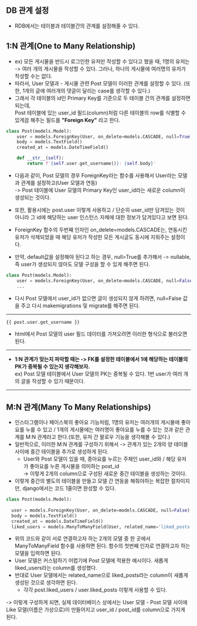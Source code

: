 ## DB 관계 설정
- RDB에서는 테이블과 테이블간의 관계를 설정해줄 수 있다.

## 1:N 관계(One to Many Relationship)

- ex) 모든 게시물을 반드시 로그인한 유저만 작성할 수 있다고 했을 때, 1명의 유저는 -> 여러 개의 게시물을 작성할 수 있다. 그러나, 하나의 게시물에 여러명의 유저가 작성할 수는 없다.
- 따라서, User 모델과 - 게시물 관련 Post 모델이 이러한 관계를 설정할 수 있다. (또한, 1개의 글에 여러개의 댓글이 달리는 case를 생각할 수 있다.)
- 그래서 각 테이블의 id인 Primary Key를 기준으로 두 테이블 간의 관계를 설정하면 되는데,   
  Post 테이블에 있는 user_id 필드(column)처럼 다른 테이블의 row를 식별할 수 있게끔 해주는 필드를 **"Foreign Key"** 라고 한다.

```python
class Post(models.Model):
    user = models.ForeignKey(User, on_delete=models.CASCADE, null=True)
    body = models.TextField()
    created_at = models.DateTimeField()

    def __str__(self):
        return f'{self.user.get_username()}: {self.body}'
```

- 다음과 같이, Post 모델의 경우 ForeignKey라는 함수를 사용해서 User라는 모델과 관계를 설정하고(User 모델과 연동)   
  -> Post 테이블에 User 모델의 Primary Key인 user_id라는 새로운 column이 생성되는 것이다.
- 또한, 활용시에는 post.user 이렇게 사용하고 / 단순히 user_id만 담겨있는 것이 아니라 그 id에 해당하는 user 인스턴스 자체에 대한 정보가 담겨있다고 보면 된다.

- ForeignKey 함수의 두번째 인자인 on_delete=models.CASCADE는, 연동시킨 유저가 삭제되었을 때 해당 유저가 작성한 모든 게시글도 동시에 지워주는 설정이다.

* 만약, default값을 설정해야 된다고 하는 경우, null=True를 추가해서 -> nullable, 즉 user가 생성되지 않아도 모델 구성을 할 수 있게 해주면 된다.

```python
class Post(models.Model):
    user = models.ForeignKey(User, on_delete=models.CASCADE, null=False)
    ...
```

- 다시 Post 모델에서 user_id가 없으면 글이 생성되지 않게 하려면, null=False 값을 주고 다시 makemigrations 및 migrate를 해주면 된다.

* * *
```html
{{ post.user.get_username }}
```

- html에서 Post 모델의 user 필드 데이터를 가져오려면 이러한 형식으로 불러오면 된다.

* * * 

- **1:N 관계가 맞는지 파악할 때는 -> FK를 설정한 테이블에서 1에 해당하는 테이블의 PK가 중복될 수 있는지 생각해보자.**   
  ex) Post 모델 테이블에서 User 모델의 PK는 중복될 수 있다. 1번 user가 여러 개의 글을 작성할 수 있기 때문이다.


* * * 
## M:N 관계(Many To Many Relationships)
- 인스타그램이나 페이스북의 좋아요 기능처럼, 1명의 유저는 여러개의 게시물에 좋아요를 누를 수 있고 / 1개의 게시물에는 여러명이 좋아요를 누를 수 있는 것과 같은 관계를 M:N 관계라고 한다.(또한, 유저 간 팔로우 기능을 생각해볼 수 있다.)
- 일반적으로, 이러한 M:N 관계를 구성하기 위해서 -> 관계가 있는 2개의 양 테이블 사이에 중간 테이블을 추가로 생성하게 된다.
  - User와 Post 모델이 있을 때, 종아요를 누르는 주체인 user_id와 / 해당 유저가 좋아요를 누른 게시물을 의미하는 post_id   
    -> 이렇게 2개의 column으로 구성된 새로운 중간 테이블을 생성하는 것이다.
- 이렇게 중간의 별도의 테이블을 만들고 모델 간 연동을 해줘야하는 복잡한 절차이지만, django에서는 코드 1줄이면 완성할 수 있다.

```python
class Post(models.Model):
  
  user = models.ForeignKey(User, on_delete=models.CASCADE, null=False)
  body = models.TextField()
  created_at = models.DateTimeField()
  liked_users = models.ManyToManyField(User, related_name='liked_posts')
```

- 위의 코드와 같이 서로 연결하고자 하는 2개의 모델 중 한 곳에서 ManyToManyField 함수를 사용하면 된다. 함수의 첫번째 인자로 연결하고자 하는 모델을 입력하면 된다.
- User 모델은 커스텀하기 어렵기에 Post 모델에 적용한 예시이다. 새롭게 liked_users라는 column를 생성했다.
- 반대로 User 모델에서는 related_name으로 liked_posts라는 column이 새롭게 생성된 것으로 생각하면 된다.
  - 각각 post.liked_users / user.liked_posts 이렇게 사용할 수 있다.

-> 이렇게 구성하게 되면, 실제 데이터베이스 상에서는 User 모델 - Post 모델 사이에 Like 모델(이름은 가상으로)이 만들어지고 user_id / post_id를 column으로 가지게 된다.
